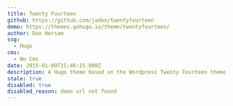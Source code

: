 ```yaml
---
title: Twenty Fourteen
github: https://github.com/jaden/twentyfourteen
demo: https://themes.gohugo.io/theme/twentyfourteen/
author: Dan Hersam
ssg:
  - Hugo
cms:
  - No Cms
date: 2015-01-09T15:46:15.000Z
description: A Hugo theme based on the Wordpress Twenty Fourteen theme.
stale: true
disabled: true
disabled_reason: demo url not found
---
```

